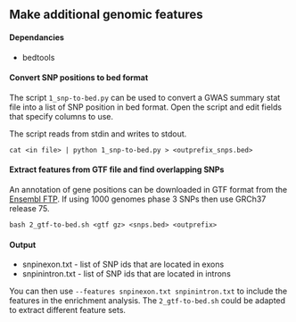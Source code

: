 ## Make additional genomic features

#### Dependancies
- bedtools

#### Convert SNP positions to bed format

The script `1_snp-to-bed.py` can be used to convert a GWAS summary stat file into a list of SNP position in bed format. Open the script and edit fields that specify columns to use.

The script reads from stdin and writes to stdout.

```
cat <in file> | python 1_snp-to-bed.py > <outprefix_snps.bed>
```

#### Extract features from GTF file and find overlapping SNPs

An annotation of gene positions can be downloaded in GTF format from the [Ensembl FTP](http://www.ensembl.org/info/data/ftp/). If using 1000 genomes phase 3 SNPs then use GRCh37 release 75.

```
bash 2_gtf-to-bed.sh <gtf gz> <snps.bed> <outprefix>
```

#### Output

- snpinexon.txt - list of SNP ids that are located in exons
- snpinintron.txt - list of SNP ids that are located in introns

You can then use `--features snpinexon.txt snpinintron.txt` to include the features in the enrichment analysis. The `2_gtf-to-bed.sh` could be adapted to extract different feature sets.
